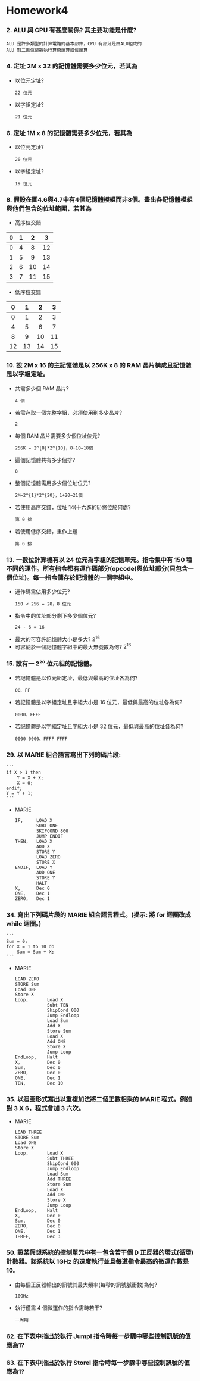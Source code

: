 # Homework4

### 2. ALU 與 CPU 有甚麼關係? 其主要功能是什麼?
```
ALU 是許多類型的計算電路的基本部件，CPU 有部分是由ALU組成的
ALU 對二進位整數執行算術運算或位運算
```

### 4. 定址 2M x 32 的記憶體需要多少位元，若其為
- 以位元定址?
    ```
    22 位元
    ```
- 以字組定址?
    ```
    21 位元
    ```

### 6. 定址 1M x 8 的記憶體需要多少位元，若其為
- 以位元定址?
    ```
    20 位元
    ```
- 以字組定址?
    ```
    19 位元
    ```

### 8. 假設在圖4.6與4.7中有4個記憶體模組而非8個。畫出各記憶體模組與他們包含的位址範圍，若其為
- 高序位交錯

|0|1|2|3|
|:-:|:-:|:-:|:-:|
|0|4|8|12|
|1|5|9|13|
|2|6|10|14|
|3|7|11|15|
- 低序位交錯

|0|1|2|3|
|:-:|:-:|:-:|:-:|
|0|1|2|3|
|4|5|6|7|
|8|9|10|11|
|12|13|14|15|

### 10. 設 2M x 16 的主記憶體是以 256K x 8 的 RAM 晶片構成且記憶體是以字組定址。
- 共需多少個 RAM 晶片?
    ```
    4 個
    ```
- 若需存取一個完整字組，必須使用到多少晶片?
    ```
    2
    ```
- 每個 RAM 晶片需要多少個位址位元?
    ```
    256K = 2^{8}*2^{10}，8+10=18個
    ```
- 這個記憶體共有多少個排?
    ```
    8
    ```
- 整個記憶體需用多少個位址位元?
    ```
    2M=2^{1}*2^{20}，1+20=21個
    ```
- 若使用高序交錯，位址 14(十六進的E)將位於何處?
    ```
    第 0 排
    ```
- 若使用低序交錯，重作上題
    ```
    第 6 排
    ```
### 13. 一數位計算機有以 24 位元為字組的記憶單元。指令集中有 150 種不同的運作。所有指令都有運作碼部分(opcode)與位址部分(只包含一個位址)。每一指令儲存於記憶體的一個字組中。
- 運作碼需佔用多少位元?
    ```
    150 < 256 = 28，8 位元
    ```
- 指令中的位址部分剩下多少個位元?
    ```
    24 - 6 = 16
    ```
- 最大的可容許記憶體大小是多大?
$2^{16}$
- 可容納於一個記憶體字組中的最大無號數為何?
$2^{16}$


### 15.  設有一 2²⁰ 位元組的記憶體。
- 若記憶體是以位元組定址，最低與最高的位址各為何?
    ```
    00、FF
    ```
- 若記憶體是以字組定址且字組大小是 16 位元，最低與最高的位址各為何?
    ```
    0000、FFFF
    ```
- 若記憶體是以字組定址且字組大小是 32 位元，最低與最高的位址各為何?
    ```
    0000 0000、FFFF FFFF
    ```

### 29. 以 MARIE 組合語言寫出下列的碼片段:
    ```
    if X > 1 then
        Y = X + X;
        X = 0;
    endif;
    Y = Y + 1;
    ```
- MARIE
    ```	
    IF, 	LOAD X 
            SUBT ONE 
            SKIPCOND 800 
            JUMP ENDIF 
    THEN, 	LOAD X 
            ADD X 
            STORE Y 
            LOAD ZERO 
            STORE X 
    ENDIF,  LOAD Y 
            ADD ONE 
            STORE Y 
            HALT
    X,	    Dec 0
    ONE,	Dec 1
    ZERO,	Dec 1
    ```

### 34. 寫出下列碼片段的 MARIE 組合語言程式。(提示: 將 for 迴圈改成 while 迴圈。)
    ```
    Sum = 0;
    for X = 1 to 10 do
        Sum = Sum + X;
    ```
- MARIE
    ```	
    LOAD ZERO 
    STORE Sum
    Load ONE
    Store X
    Loop,		Load X
                Subt TEN
                SkipCond 000
                Jump Endloop
                Load Sum
                Add X
                Store Sum
                Load X
                Add ONE
                Store X
                Jump Loop
    EndLoop,	Halt
    X,		    Dec 0
    Sum,		Dec 0
    ZERO,		Dec 0
    ONE,		Dec 1
    TEN,		Dec 10
    ```

### 35. 以迴圈形式寫出以重複加法將二個正數相乘的 MARIE 程式。例如對 3 X 6，程式會加 3 六次。
- MARIE
    ```	
    LOAD THREE 
    STORE Sum
    Load ONE
    Store X
    Loop,		Load X
                Subt THREE
                SkipCond 000
                Jump Endloop
                Load Sum
                Add THREE
                Store Sum
                Load X
                Add ONE
                Store X
                Jump Loop
    EndLoop,	Halt
    X,		    Dec 0
    Sum,		Dec 0
    ZERO,		Dec 0
    ONE,		Dec 1
    THREE,		Dec 3
    ```

### 50. 設某假想系統的控制單元中有一包含若干個 D 正反器的環式(循環)計數器。該系統以 1GHz 的速度執行並且每道指令最高的微運作數是 10。
- 由每個正反器輸出的訊號其最大頻率(每秒的訊號脈衝數)為何?
    ```
    10GHz
    ```
- 執行僅需 4 個微運作的指令需時若干?
    ```
    一周期
    ```
### 62. 在下表中指出於執行 JumpI 指令時每一步驟中哪些控制訊號的值應為1?
### 63. 在下表中指出於執行 StoreI 指令時每一步驟中哪些控制訊號的值應為1?
